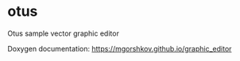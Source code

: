 # otus
Otus sample vector graphic editor

Doxygen documentation: https://mgorshkov.github.io/graphic_editor
